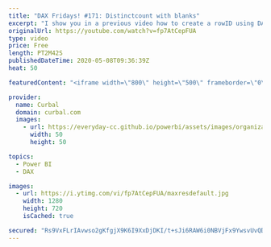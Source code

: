 ```yaml
---
title: "DAX Fridays! #171: Distinctcount with blanks"
excerpt: "I show you in a previous video how to create a rowID using DAX, but how do you do it when you have blanks on the column?  Lets find out!  Link to the video mentioned:  Create a rowID with DAX:  https://www.youtube.com/watch?v=WzpqBLApSBU  Distinctcountnblanks not working:  https://www.youtube.com/watch?v=Tl56PDF0aIc"
originalUrl: https://youtube.com/watch?v=fp7AtCepFUA
type: video
price: Free
length: PT2M42S
publishedDateTime: 2020-05-08T09:36:39Z
heat: 50

featuredContent: "<iframe width=\"800\" height=\"500\" frameborder=\"0\" src=\"https://www.youtube.com/embed/fp7AtCepFUA\" allow=\"accelerometer; autoplay; encrypted-media; gyroscope; picture-in-picture\" allowfullscreen></iframe>"

provider:
  name: Curbal
  domain: curbal.com
  images:
    - url: https://everyday-cc.github.io/powerbi/assets/images/organizations/curbal.com-50x50.jpg
      width: 50
      height: 50

topics:
  - Power BI
  - DAX

images:
  - url: https://i.ytimg.com/vi/fp7AtCepFUA/maxresdefault.jpg
    width: 1280
    height: 720
    isCached: true

secured: "Rs9VxFLrIAvwso2gKfgjX9K6I9XxDjDKI/t+sJi6RAW6i0NBVjFx9YwsvUvQD1d6A0XoN767zvJiJwSNNdLhXCnfPthAC7jSHGf4KSFjYqfElJ9QIStNaKj25yYYmO6bTwLYgC32ORIUS/wE+jb0vhQQxOSsAfGnWUB5IbDNxnBsIOJTUn3WCljwXG2JOD2qRtpEMtxEg3uoc/FdQ50gY48A6OyAvzKQ8HvhteqXzAv3Cck+YvRVx6c3mmcZnLPHSC3qg/0Z9pM/IDbRL1oWLzYt4kWcVLpCQlrMNH7zjTGk4hrMlcaEZ53b1rCBZjcn5rJYVsTvYOuS2BkxXrv0IvcV2YIsgrNHkJf+n4vWorbH7zGLSwkI4ADMbJ0TFZy+K2b7UFVm6KuxgYD9rOzVIwMIbo1PtVZcAxVg7coVyt8=;lkPh7eXiS5+VTJmrOmOPjg=="
---
```


